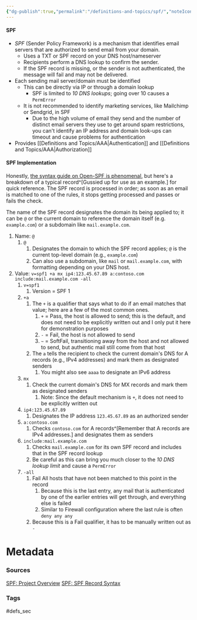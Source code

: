 ```yaml
---
{"dg-publish":true,"permalink":"/definitions-and-topics/spf/","noteIcon":""}
---
```


#### SPF
- *SPF* (Sender Policy Framework) is a mechanism that identifies email servers that are authorized to send email from your domain.
	- Uses a TXT or SPF record on your DNS host/nameserver
	- Recipients perform a DNS lookup to confirm the sender.
	- If the SPF record is missing, or the sender is not authenticated, the message will fail and may not be delivered.
- Each sending mail server/domain must be identified
	- This can be directly via IP or through a domain lookup
		- SPF is limited to *10 DNS lookups*; going over 10 causes a `PermError`
	- It is not recommended to identify marketing services, like Mailchimp or Sendgrid, in SPF
		- Due to the high volume of email they send and the number of distinct email servers they use to get around spam restrictions, you can't identify an IP address and domain look-ups can timeout and cause problems for authentication
- Provides [[Definitions and Topics/AAA\|Authentication]] and [[Definitions and Topics/AAA\|Authorization]]

#### SPF Implementation
Honestly, [the syntax guide on Open-SPF is phenomenal](http://www.open-spf.org/SPF_Record_Syntax/), but here's a breakdown of a typical record^[Gussied up for use as an example.] for quick reference.
The SPF record is processed in order; as soon as an email is matched to one of the rules, it stops getting processed and passes or fails the check.

The name of the SPF record designates the domain its being applied to; it can be `@` or the current domain to reference the domain itself (e.g. `example.com`) or a subdomain like `mail.example.com`.

1. Name: `@`
	1. `@`
		1. Designates the domain to which the SPF record applies; `@` is the current top-level domain (e.g., `example.com`)
		2. Can also use a subdomain, like `mail` or `mail.example.com`, with formatting depending on your DNS host.
2. Value: `v=spf1 +a mx ip4:123.45.67.89 a:contoso.com include:mail.example.com -all`
	1. `v=spf1`
		1. Version = SPF 1
	2. `+a`
		1. The `+` is a qualifier that says what to do if an email matches that value; here are a few of the most common ones.
			1. `+` = Pass, the host is allowed to send; this is the default, and does not need to be explicitly written out and I only put it here for demonstration purposes
			2. `-` = Fail, the host is not allowed to send
			3. `~` = SoftFail, transitioning away from the host and not allowed to send, but authentic mail still come from that host
		2. The `a` tells the recipient to check the current domain's DNS for A records (e.g., IPv4 addresses) and mark them as designated senders
			1. You might also see `aaaa` to designate an IPv6 address
	3. `mx`
		1. Check the current domain's DNS for MX records and mark them as designated senders
			1. Note: Since the default mechanism is `+`, it does not need to be explicitly written out
	4. `ip4:123.45.67.89`
		1. Designates the IP address `123.45.67.89` as an authorized sender
	5. `a:contoso.com`
		1. Checks `contoso.com` for A records^[Remember that A records are IPv4 addresses.] and designates them as senders
	6. `include:mail.example.com`
		1. Checks `mail.example.com` for its own SPF record and includes that in the SPF record lookup
		2. Be careful as this can bring you much closer to the *10 DNS lookup limit* and cause a `PermError`
	7. `-all`
		1. Fail All hosts that have not been matched to this point in the record
			1. Because this is the last entry, any mail that is authenticated by one of the earlier entries will get through, and everything else is failed
			2. Similar to Firewall configuration where the last rule is often `deny any any`
		2. Because this is a Fail qualifier, it has to be manually written out as `-`



# Metadata

### Sources
[SPF: Project Overview](http://www.open-spf.org/)
[SPF: SPF Record Syntax](http://www.open-spf.org/SPF_Record_Syntax/)

### Tags
#defs_sec 